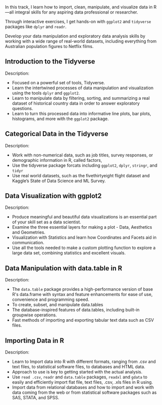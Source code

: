 In this track, I learn how to import, clean, manipulate, and visualize data in R—all integral skills for any aspiring data professional or researcher. 

Through interactive exercises, I get hands-on with `ggplot2` and `tidyverse` packages like `dplyr` and `readr`. 

Develop your data manipulation and exploratory data analysis skills by working with a wide range of real-world datasets, including everything from Australian population figures to Netflix films. 

## Introduction to the Tidyverse

Description:

- Focused on a powerful set of tools, Tidyverse.
- Learn the intertwined processes of data manipulation and visualization using the tools `dplyr` and `ggplot2`.
- Learn to manipulate data by filtering, sorting, and summarizing a real dataset of historical country data in order to answer exploratory questions.
- Learn to turn this processed data into informative line plots, bar plots, histograms, and more with the `ggplot2` package.

## Categorical Data in the Tidyverse

Description:

- Work with non-numerical data, such as job titles, survey responses, or demographic information in R, called factors, 
- Use the tidyverse package forcats including `ggplot2`, `dplyr`, `stringr`, and `tidyr` 
- Use real world datasets, such as the fivethirtyeight flight dataset and Kaggle’s State of Data Science and ML Survey. 


## Data Visualization with ggplot2

Description:

- Produce meaningful and beautiful data visualizations is an essential part of your skill set as a data scientist. 
- Examine the three essential layers for making a plot - Data, Aesthetics and Geometries. 
- Visualization with Statistics and learn how Coordinates and Facets aid in communication. 
- Use  all the tools needed to make a custom plotting function to explore a large data set, combining statistics and excellent visuals.

## Data Manipulation with data.table in R

Description:

- The `data.table` package provides a high-performance version of base R's data.frame with syntax and feature enhancements for ease of use, convenience and programming speed. 
- To create, subset, and manipulate data.tables
- The database-inspired features of data.tables, including built-in groupwise operations. 
- Fast methods of importing and exporting tabular text data such as CSV files. 

## Importing Data in R

Description:

- Learn to Import data into R with different formats, ranging from .csv and text files, to statistical software files, to databases and HTML data. 
- Approach to use is key to getting started with the actual analysis. 
- Use `read .csv`, `readr` and `data.table` packages, `readxl` and `gdata` to easily and efficiently import flat file, text files, .csv, .xls files in R using.
- Import data from relational databases and how to import and work with data coming from the web or from statistical software packages such as SAS, STATA, and SPSS.
